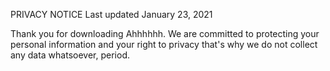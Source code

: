 PRIVACY NOTICE Last updated January 23, 2021

Thank you for downloading Ahhhhhh. We are committed to protecting your personal information and your right to privacy that's why we do not collect any data whatsoever, period.